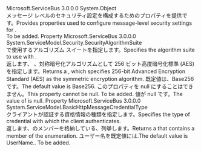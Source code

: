 <Type Name="BasicHttpRelayMessageSecurity" FullName="Microsoft.ServiceBus.BasicHttpRelayMessageSecurity">
  <TypeSignature Language="C#" Value="public sealed class BasicHttpRelayMessageSecurity" />
  <TypeSignature Language="ILAsm" Value=".class public auto ansi sealed beforefieldinit BasicHttpRelayMessageSecurity extends System.Object" />
  <TypeSignature Language="DocId" Value="T:Microsoft.ServiceBus.BasicHttpRelayMessageSecurity" />
  <TypeSignature Language="VB.NET" Value="Public NotInheritable Class BasicHttpRelayMessageSecurity" />
  <TypeSignature Language="F#" Value="type BasicHttpRelayMessageSecurity = class" />
  <AssemblyInfo>
    <AssemblyName>Microsoft.ServiceBus</AssemblyName>
    <AssemblyVersion>3.0.0.0</AssemblyVersion>
  </AssemblyInfo>
  <Base>
    <BaseTypeName>System.Object</BaseTypeName>
  </Base>
  <Interfaces />
  <Docs>
    <summary><span data-ttu-id="1c6c4-101">メッセージ レベルのセキュリティ設定を構成するためのプロパティを提供<see cref="T:Microsoft.ServiceBus.BasicHttpRelayBinding" />です。</span><span class="sxs-lookup"><span data-stu-id="1c6c4-101">Provides properties used to configure message-level security settings for <see cref="T:Microsoft.ServiceBus.BasicHttpRelayBinding" />.</span></span>
            </summary>
    <remarks>To be added.</remarks>
  </Docs>
  <Members>
    <Member MemberName="AlgorithmSuite">
      <MemberSignature Language="C#" Value="public System.ServiceModel.Security.SecurityAlgorithmSuite AlgorithmSuite { get; set; }" />
      <MemberSignature Language="ILAsm" Value=".property instance class System.ServiceModel.Security.SecurityAlgorithmSuite AlgorithmSuite" />
      <MemberSignature Language="DocId" Value="P:Microsoft.ServiceBus.BasicHttpRelayMessageSecurity.AlgorithmSuite" />
      <MemberSignature Language="VB.NET" Value="Public Property AlgorithmSuite As SecurityAlgorithmSuite" />
      <MemberSignature Language="F#" Value="member this.AlgorithmSuite : System.ServiceModel.Security.SecurityAlgorithmSuite with get, set" Usage="Microsoft.ServiceBus.BasicHttpRelayMessageSecurity.AlgorithmSuite" />
      <MemberType>Property</MemberType>
      <AssemblyInfo>
        <AssemblyName>Microsoft.ServiceBus</AssemblyName>
        <AssemblyVersion>3.0.0.0</AssemblyVersion>
      </AssemblyInfo>
      <ReturnValue>
        <ReturnType>System.ServiceModel.Security.SecurityAlgorithmSuite</ReturnType>
      </ReturnValue>
      <Docs>
        <summary><span data-ttu-id="1c6c4-102"><see cref="T:Microsoft.ServiceBus.BasicHttpRelayMessageSecurity" /> で使用するアルゴリズム スイートを指定します。</span><span class="sxs-lookup"><span data-stu-id="1c6c4-102">Specifies the algorithm suite to use with <see cref="T:Microsoft.ServiceBus.BasicHttpRelayMessageSecurity" />.</span></span></summary>
        <value><span data-ttu-id="1c6c4-103">返します、 <see cref="T:System.ServiceModel.Security.SecurityAlgorithmSuite" />、対称暗号化アルゴリズムとして 256 ビット高度暗号化標準 (AES) を指定します。</span><span class="sxs-lookup"><span data-stu-id="1c6c4-103">Returns a <see cref="T:System.ServiceModel.Security.SecurityAlgorithmSuite" />, which specifies 256-bit Advanced Encryption Standard (AES) as the symmetric encryption algorithm.</span></span> <span data-ttu-id="1c6c4-104">既定値は、Base256 です。</span><span class="sxs-lookup"><span data-stu-id="1c6c4-104">The default value is Base256.</span></span> <span data-ttu-id="1c6c4-105">このプロパティを null にすることはできません。</span><span class="sxs-lookup"><span data-stu-id="1c6c4-105">This property cannot be null.</span></span></value>
        <remarks>To be added.</remarks>
        <exception cref="T:System.ArgumentNullException"><span data-ttu-id="1c6c4-106">値<see cref="T:System.ServiceModel.Security.SecurityAlgorithmSuite" />が null です。</span><span class="sxs-lookup"><span data-stu-id="1c6c4-106">The value of <see cref="T:System.ServiceModel.Security.SecurityAlgorithmSuite" /> is null.</span></span></exception>
      </Docs>
    </Member>
    <Member MemberName="ClientCredentialType">
      <MemberSignature Language="C#" Value="public System.ServiceModel.BasicHttpMessageCredentialType ClientCredentialType { get; set; }" />
      <MemberSignature Language="ILAsm" Value=".property instance valuetype System.ServiceModel.BasicHttpMessageCredentialType ClientCredentialType" />
      <MemberSignature Language="DocId" Value="P:Microsoft.ServiceBus.BasicHttpRelayMessageSecurity.ClientCredentialType" />
      <MemberSignature Language="VB.NET" Value="Public Property ClientCredentialType As BasicHttpMessageCredentialType" />
      <MemberSignature Language="F#" Value="member this.ClientCredentialType : System.ServiceModel.BasicHttpMessageCredentialType with get, set" Usage="Microsoft.ServiceBus.BasicHttpRelayMessageSecurity.ClientCredentialType" />
      <MemberType>Property</MemberType>
      <AssemblyInfo>
        <AssemblyName>Microsoft.ServiceBus</AssemblyName>
        <AssemblyVersion>3.0.0.0</AssemblyVersion>
      </AssemblyInfo>
      <ReturnValue>
        <ReturnType>System.ServiceModel.BasicHttpMessageCredentialType</ReturnType>
      </ReturnValue>
      <Docs>
        <summary><span data-ttu-id="1c6c4-107">クライアントが認証する資格情報の種類を指定します。</span><span class="sxs-lookup"><span data-stu-id="1c6c4-107">Specifies the type of credential with which the client authenticates.</span></span></summary>
        <value><span data-ttu-id="1c6c4-108">返します、<see cref="T:System.ServiceModel.BasicHttpMessageCredentialType" />のメンバーを格納している、<see cref="T:System.ServiceModel.BasicHttpMessageCredentialType" />列挙します。</span><span class="sxs-lookup"><span data-stu-id="1c6c4-108">Returns a <see cref="T:System.ServiceModel.BasicHttpMessageCredentialType" /> that contains a member of the <see cref="T:System.ServiceModel.BasicHttpMessageCredentialType" /> enumeration.</span></span> <span data-ttu-id="1c6c4-109">ユーザー名を既定値には.</span><span class="sxs-lookup"><span data-stu-id="1c6c4-109">The default value is UserName..</span></span></value>
        <remarks>To be added.</remarks>
      </Docs>
    </Member>
  </Members>
</Type>